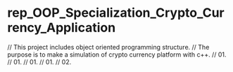 # rep_OOP_Specialization_Crypto_Currency_Application
 // This project includes object oriented programming structure.
 // The purpose is to make a simulation of crypto currency platform with c++.
 // 01.
 // 01.
 // 01.
 // 01.
 // 02.

